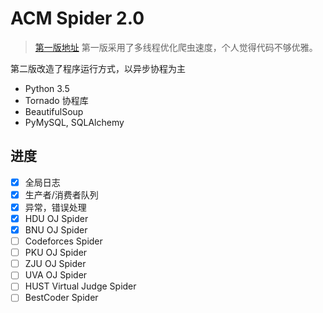 # ACM Spider 2.0

> [第一版地址](https://github.com/Raynxxx/CUIT-ACM-Spider) 第一版采用了多线程优化爬虫速度，个人觉得代码不够优雅。

第二版改造了程序运行方式，以异步协程为主

* Python 3.5
* Tornado 协程库
* BeautifulSoup
* PyMySQL, SQLAlchemy

## 进度
- [X] 全局日志
- [X] 生产者/消费者队列
- [X] 异常，错误处理
- [X] HDU OJ Spider
- [X] BNU OJ Spider
- [ ] Codeforces Spider
- [ ] PKU OJ Spider
- [ ] ZJU OJ Spider
- [ ] UVA OJ Spider
- [ ] HUST Virtual Judge Spider
- [ ] BestCoder Spider